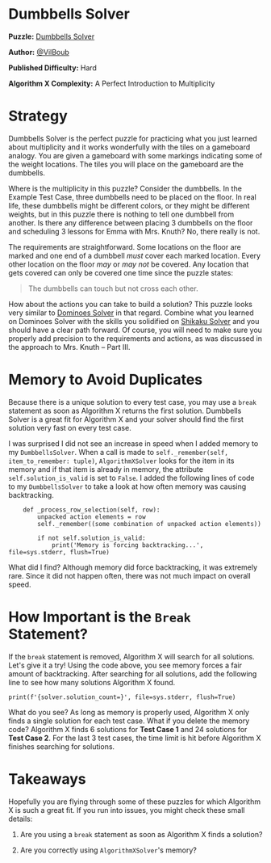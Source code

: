 # Dumbbells Solver

__Puzzle:__ [Dumbbells Solver](https://www.codingame.com/training/hard/dumbbells-solver)

__Author:__ [@VilBoub](https://www.codingame.com/profile/bd6706892e49290fb119aa5ddae4238a318297)

__Published Difficulty:__ Hard

__Algorithm X Complexity:__ A Perfect Introduction to Multiplicity

# Strategy

Dumbbells Solver is the perfect puzzle for practicing what you just learned about multiplicity and it works wonderfully with the tiles on a gameboard analogy. You are given a gameboard with some markings indicating some of the weight locations. The tiles you will place on the gameboard are the dumbbells.

Where is the multiplicity in this puzzle? Consider the dumbbells. In the Example Test Case, three dumbbells need to be placed on the floor. In real life, these dumbbells might be different colors, or they might be different weights, but in this puzzle there is nothing to tell one dumbbell from another. Is there any difference between placing 3 dumbbells on the floor and scheduling 3 lessons for Emma with Mrs. Knuth? No, there really is not.

The requirements are straightforward. Some locations on the floor are marked and one end of a dumbbell _must_ cover each marked location. Every other location on the floor _may_ or _may not_ be covered. Any location that gets covered can only be covered one time since the puzzle states:

>The dumbbells can touch but not cross each other.

How about the actions you can take to build a solution? This puzzle looks very similar to [Dominoes Solver](https://www.codingame.com/training/hard/dominoes-solver) in that regard. Combine what you learned on Dominoes Solver with the skills you solidified on [Shikaku Solver](https://www.codingame.com/training/medium/shikaku-solver) and you should have a clear path forward. Of course, you will need to make sure you properly add precision to the requirements and actions, as was discussed in the approach to Mrs. Knuth – Part III.

# Memory to Avoid Duplicates

Because there is a unique solution to every test case, you may use a `break` statement as soon as Algorithm X returns the first solution. Dumbbells Solver is a great fit for Algorithm X and your solver should find the first solution very fast on every test case.

I was surprised I did not see an increase in speed when I added memory to my `DumbbellsSolver`. When a call is made to `self._remember(self, item_to_remember: tuple)`, `AlgorithmXSolver` looks for the item in its memory and if that item is already in memory, the attribute `self.solution_is_valid` is set to `False`. I added the following lines of code to my `DumbbellsSolver` to take a look at how often memory was causing backtracking.

```
    def _process_row_selection(self, row):
        unpacked action elements = row
        self._remember((some combination of unpacked action elements))

        if not self.solution_is_valid:
            print('Memory is forcing backtracking...', file=sys.stderr, flush=True)
```

What did I find? Although memory did force backtracking, it was extremely rare. Since it did not happen often, there was not much impact on overall speed.

# How Important is the `Break` Statement?

If the `break` statement is removed, Algorithm X will search for all solutions. Let's give it a try! Using the code above, you see memory forces a fair amount of backtracking. After searching for all solutions, add the following line to see how many solutions Algorithm X found.

```
print(f'{solver.solution_count=}', file=sys.stderr, flush=True)
```

What do you see? As long as memory is properly used, Algorithm X only finds a single solution for each test case. What if you delete the memory code? Algorithm X finds 6 solutions for __Test Case 1__ and 24 solutions for __Test Case 2__. For the last 3 test cases, the time limit is hit before Algorithm X finishes searching for solutions.

# Takeaways

Hopefully you are flying through some of these puzzles for which Algorithm X is such a great fit. If you run into issues, you might check these small details:

1. Are you using a `break` statement as soon as Algorithm X finds a solution?

1. Are you correctly using `AlgorithmXSolver`'s memory?

